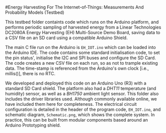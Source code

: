 #Energy Harvesting For The Internet-of-Things: Measurements And Probability Models (Testbed)

This testbed folder containts code which runs on the Arduino platform, and performs periodic sampling of harvested energy from a Linear Technologies DC2080A Energy Harvesting (EH) Multi-Source Demo Board, saving data to a CSV file on an SD card using a compatible Arduino Shield.

The main C file run on the Arduino is `EH_IOT.ino` which can be loaded into the Arduino IDE. The code contains some standard initialisation code, to set the pin status', initialise the I2C and SPI buses and configure the SD Card. The code creates a new CSV file on each run, so as not to trample existing data. The time-stamp is referenced from the Arduino's own clock [i.e., millis()], there is no RTC.

We developed and deployed this code on an Arduino Uno (R3) with a standard SD Card shield.  The platform also had a *DHT11* temperature (and humidity) sensor, as well as a *BH1750* ambient light sensor.  This folder also includes the driver libraries used. Although commonly available online, we have included them here for completeness.  The electrical circuit configuration is detailed in the header of the program code,  `EH_IOT.ino`, and schematic diagram, `Schematic.png`, which shows the complete system. In practice, this can be built from modular components based around an Arduino Prototyping shield. 
